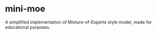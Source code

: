 # mini-moe
A simplified implementation of Mixture-of-Experts style model, made for educational purposes. 
